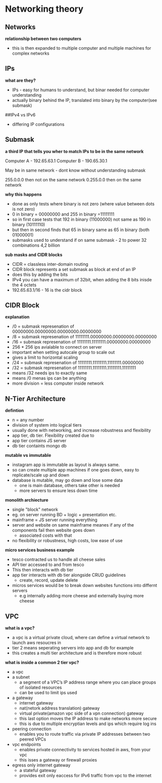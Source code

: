 # Networking theory

## Networks
**relationship between two computers**
- this is then expanded to multiple computer and multiple machines for complex networks

## IPs
**what are they?**
- IPs - easy for humans to understand, but binar needed for computer understanding
- actually binary behind the IP, translated into binary by the computer(see submask)

##IPv4 vs IPv6
- differing IP configurations

## Submask
**a third IP that tells you wher to match IPs to be in the same network**

Computer A - 192.65.63.1
Computer B - 190.65.30.1

May be in same network - dont know without understanding submask

255.0.0.0 then not on the same network
0.255.0.0 then on the same network

**why this happens**
- done as only tests where binary is not zero (where value between dots is not zero)
- 0 in binary = 00000000 and 255 in binary =11111111
- so in first case tests that 192 in binary (11000000) not same as 190 in binary (10111110)
- but then in second finds that 65 in binary same as 65 in binary (both 01000001)
- submasks used to understand if on same submask - 2 to power 32 combinations 4,2 billion

**sub masks and CIDR blocks**
- CIDR = classless inter-domain routing
- CIDR block represents a set submask as block at end of an IP
- does this by adding the bits
- IPv4 you can have a maximum of 32bit, when adding the 8 bits inisde the 4 octets
- 192.65.63.1/16 - 16 is the cidr block

## CIDR Block

**explanation**
- /0 = submask represenation of 00000000.00000000.00000000.00000000
- /8 = submask represenation of 11111111.00000000.00000000.00000000
- /16 = submask represenation of 11111111.11111111.00000000.00000000 
- 256 * 256  ips avialable to connect on server
- important when setting autocale group to scale out
- gives a limit to horizontal scaling
- /24 = submask represenation of 11111111.11111111.11111111.00000000
- /32 = submask represenation of 11111111.11111111.11111111.11111111
- means /32 needs ips to exactly same
- means /0 menas ips can be anything
- more division = less computer inside network

## N-Tier Architecture
**defintion**
- n = any number
- division of system into logical tiers
- usually done with networking, and increase robustness and flexibility
- app tier, db tier. Flexibility created due to 
- app tier contains JS server
- db tier containts mongo db

**mutable vs immutable**
- instagram app is immutable as layout is always same.
- so can create multiple app machines if one goes down, easy to replicate/scale up and down
- database is mutable, may go down and lose some data
	- one is main database, others take other is needed
	- more servers to ensure less down time


**monolith archiecture**
- single "block" network
- eg. on server running BD + logic + presentation etc.
- mainframe = JS server running everything
- server and website on same mainframe meanes if any of the components fail then website goes down
	- associated costs with that
- no flexibility or robustness, high costs, low ease of use

**micro services business example**
- tesco contracted us to handle all cheese sales
- API tier accessed to and from tesco
- This then interacts with db tier
- app tier interacts with db tier alongside CRUD guidelines
	- create, record, update delete
- micros services would be to break down websites functions into differnt servers
	- e.g internally adding more cheese and externally buying more cheese

## VPC
**what is a vpc?**
- a vpc is a virtual private cloud, where can define a virtual network to launch aws resoucres in
- tier 2 means seperating servers into app and db for example
- this creates a multi tier architecture and is therefore more robust

**what is inside a common 2 tier vpc?** 
- a vpc
- a subnet
	- a segment of a VPC’s IP address range where you can place groups of isolated resources
	- can be used to limit ips used
- a gateway
	- internet gateway
	- nat(netork address translation) gateway
	- virtual private(amazon vpc side of a vpn connection) gateway
	- this last option moves the IP address to make networks more secure
	- this is due to multiple encryptian levels and ips which require log ins
- peering connection
	- enables you to route traffic via private IP addresses between two peered VPCs
- vpc endpoints
	- enables private connectivity to services hosted in aws, from your vpc
	- this isses a gateway or firewall proxies
- egress only internet gateway
	- a stateful gateway 
	- provides exit only eaccess for IPv6 traffic from vpc to the internet
